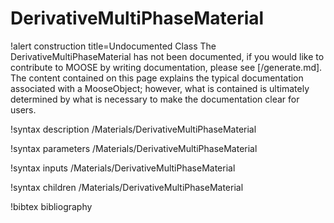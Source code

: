 <!-- MOOSE Documentation Stub: Remove this when content is added. -->

# DerivativeMultiPhaseMaterial

!alert construction title=Undocumented Class
The DerivativeMultiPhaseMaterial has not been documented, if you would like to contribute to MOOSE by
writing documentation, please see [/generate.md]. The content contained on this page explains
the typical documentation associated with a MooseObject; however, what is contained is ultimately
determined by what is necessary to make the documentation clear for users.

!syntax description /Materials/DerivativeMultiPhaseMaterial

!syntax parameters /Materials/DerivativeMultiPhaseMaterial

!syntax inputs /Materials/DerivativeMultiPhaseMaterial

!syntax children /Materials/DerivativeMultiPhaseMaterial

!bibtex bibliography
